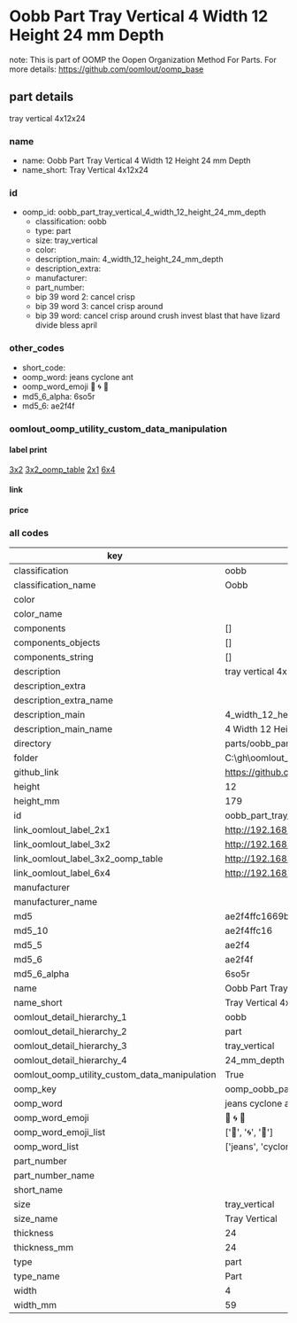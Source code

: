 # Oobb Part Tray Vertical 4 Width 12 Height 24 mm Depth  

note: This is part of OOMP the Oopen Organization Method For Parts. For more details: https://github.com/oomlout/oomp_base

##  part details
  



tray vertical 4x12x24



### name
* name: Oobb Part Tray Vertical 4 Width 12 Height 24 mm Depth
* name_short: Tray Vertical 4x12x24 
### id
* oomp_id: oobb_part_tray_vertical_4_width_12_height_24_mm_depth
  * classification: oobb
  * type: part
  * size: tray_vertical
  * color: 
  * description_main: 4_width_12_height_24_mm_depth
  * description_extra: 
  * manufacturer: 
  * part_number: 
  * bip 39 word 2: cancel crisp
  * bip 39 word 3: cancel crisp around
  * bip 39 word: cancel crisp around crush invest blast that have lizard divide bless april

### other_codes
* short_code: 
* oomp_word: jeans cyclone ant
* oomp_word_emoji :jeans: :cyclone: :ant:
* md5_6_alpha: 6so5r
* md5_6: ae2f4f






### oomlout_oomp_utility_custom_data_manipulation
#### label print
[3x2](http://192.168.1.245:1112/?label=oomp%206so5r)
[3x2_oomp_table](http://192.168.1.108:1112/?label=oomp%206so5r)
[2x1](http://192.168.1.242:1112/?label=oomp%206so5r)
[6x4](http://192.168.1.55:1112/?label=oomp%206so5r)    

#### link

                              

#### price







### all codes 
| key | value |  
| --- | --- |  
| classification | oobb |  
| classification_name | Oobb |  
| color |  |  
| color_name |  |  
| components | [] |  
| components_objects | [] |  
| components_string | [] |  
| description | tray vertical 4x12x24 |  
| description_extra |  |  
| description_extra_name |  |  
| description_main | 4_width_12_height_24_mm_depth |  
| description_main_name | 4 Width 12 Height 24 mm Depth |  
| directory | parts/oobb_part_tray_vertical_4_width_12_height_24_mm_depth |  
| folder | C:\gh\oomlout_oobb_version_4_generated_parts\parts\oobb_part_tray_vertical_4_width_12_height_24_mm_depth |  
| github_link | https://github.com/oomlout/oomlout_oomp_part_src/tree/main/parts/oobb_part_tray_vertical_4_width_12_height_24_mm_depth |  
| height | 12 |  
| height_mm | 179 |  
| id | oobb_part_tray_vertical_4_width_12_height_24_mm_depth |  
| link_oomlout_label_2x1 | http://192.168.1.242:1112/?label=oomp%206so5r |  
| link_oomlout_label_3x2 | http://192.168.1.245:1112/?label=oomp%206so5r |  
| link_oomlout_label_3x2_oomp_table | http://192.168.1.108:1112/?label=oomp%206so5r |  
| link_oomlout_label_6x4 | http://192.168.1.55:1112/?label=oomp%206so5r |  
| manufacturer |  |  
| manufacturer_name |  |  
| md5 | ae2f4ffc1669bbfc5dbaf350184ce909 |  
| md5_10 | ae2f4ffc16 |  
| md5_5 | ae2f4 |  
| md5_6 | ae2f4f |  
| md5_6_alpha | 6so5r |  
| name | Oobb Part Tray Vertical 4 Width 12 Height 24 mm Depth |  
| name_short | Tray Vertical 4x12x24  |  
| oomlout_detail_hierarchy_1 | oobb |  
| oomlout_detail_hierarchy_2 | part |  
| oomlout_detail_hierarchy_3 | tray_vertical |  
| oomlout_detail_hierarchy_4 | 24_mm_depth |  
| oomlout_oomp_utility_custom_data_manipulation | True |  
| oomp_key | oomp_oobb_part_tray_vertical_4_width_12_height_24_mm_depth |  
| oomp_word | jeans cyclone ant |  
| oomp_word_emoji | :jeans: :cyclone: :ant: |  
| oomp_word_emoji_list | [':jeans:', ':cyclone:', ':ant:'] |  
| oomp_word_list | ['jeans', 'cyclone', 'ant'] |  
| part_number |  |  
| part_number_name |  |  
| short_name |  |  
| size | tray_vertical |  
| size_name | Tray Vertical |  
| thickness | 24 |  
| thickness_mm | 24 |  
| type | part |  
| type_name | Part |  
| width | 4 |  
| width_mm | 59 |  
